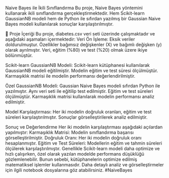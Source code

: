 Naive Bayes ile İkili Sınıflandırma
Bu proje, Naive Bayes yöntemini kullanarak ikili sınıflandırma gerçekleştirmektedir. Hem Scikit-learn GaussianNB modeli hem de Python ile sıfırdan yazılmış bir Gaussian Naive Bayes modeli kullanılarak sonuçlar karşılaştırılmıştır.

📌 Proje İçeriği
Bu proje, diabetes.csv veri seti üzerinde çalışmaktadır ve aşağıdaki aşamaları içermektedir:
Veri Ön İşleme:
Eksik veriler doldurulmuştur.
Özellikler bağımsız değişkenler (X) ve bağımlı değişken (y) olarak ayrılmıştır.
Veri, eğitim (%80) ve test (%20) olmak üzere ikiye bölünmüştür.

Scikit-learn GaussianNB Modeli:
Scikit-learn kütüphanesi kullanılarak GaussianNB modeli eğitilmiştir.
Modelin eğitim ve test süresi ölçülmüştür.
Karmaşıklık matrisi ile modelin performansı değerlendirilmiştir.

Özel GaussianNB Modeli:
Gaussian Naive Bayes modeli sıfırdan Python ile yazılmıştır.
Aynı veri seti ile eğitilip test edilmiştir.
Eğitim ve test süreleri ölçülmüştür.
Karmaşıklık matrisi kullanılarak modelin performansı analiz edilmiştir.

Model Karşılaştırması:
Her iki modelin doğruluk oranları, eğitim ve test süreleri karşılaştırılmıştır.
Sonuçlar görselleştirilerek analiz edilmiştir.

Sonuç ve Değerlendirme
Her iki modelin karşılaştırması aşağıdaki açılardan yapılmıştır:
Karmaşıklık Matrisi: Modelin sınıflandırma başarısı görselleştirilmiştir.
Doğruluk Oranı: Her iki modelin doğruluk oranı hesaplanmıştır.
Eğitim ve Test Süreleri: Modellerin eğitim ve tahmin süreleri ölçülerek karşılaştırılmıştır.
Genellikle Scikit-learn modeli daha optimize ve hızlı çalışırken, özel olarak yazılan modelde performans düşüklüğü gözlemlenebilir. Bunun sebebi, kütüphanelerin optimize edilmiş matematiksel işlemler kullanmasıdır.
Daha detaylı analiz ve görselleştirmeler için ilgili notebook dosyalarına göz atabilirsiniz.
#NaiveBayes
